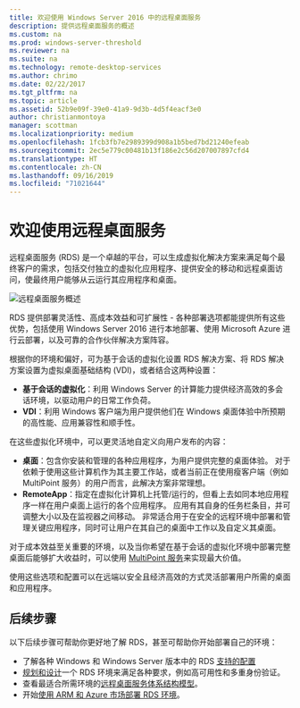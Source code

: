 ```yaml
---
title: 欢迎使用 Windows Server 2016 中的远程桌面服务
description: 提供远程桌面服务的概述
ms.custom: na
ms.prod: windows-server-threshold
ms.reviewer: na
ms.suite: na
ms.technology: remote-desktop-services
ms.author: chrimo
ms.date: 02/22/2017
ms.tgt_pltfrm: na
ms.topic: article
ms.assetid: 52b9e09f-39e0-41a9-9d3b-4d5f4eacf3e0
author: christianmontoya
manager: scottman
ms.localizationpriority: medium
ms.openlocfilehash: 1fcb3fb7e2989399d908a1b5bed7bd21240efeab
ms.sourcegitcommit: 2ec5e779c00481b13f186e2c56d207007897cfd4
ms.translationtype: HT
ms.contentlocale: zh-CN
ms.lasthandoff: 09/16/2019
ms.locfileid: "71021644"
---
```

# <a name="welcome-to-remote-desktop-services"></a>欢迎使用远程桌面服务 

远程桌面服务 (RDS) 是一个卓越的平台，可以生成虚拟化解决方案来满足每个最终客户的需求，包括交付独立的虚拟化应用程序、提供安全的移动和远程桌面访问，使最终用户能够从云运行其应用程序和桌面。

![远程桌面服务概述](./media/rds-overview.png)

RDS 提供部署灵活性、高成本效益和可扩展性 - 各种部署选项都能提供所有这些优势，包括使用 Windows Server 2016 进行本地部署、使用 Microsoft Azure 进行云部署，以及可靠的合作伙伴解决方案阵容。

根据你的环境和偏好，可为基于会话的虚拟化设置 RDS 解决方案、将 RDS 解决方案设置为虚拟桌面基础结构 (VDI)，或者结合这两种设置：

- **基于会话的虚拟化**：利用 Windows Server 的计算能力提供经济高效的多会话环境，以驱动用户的日常工作负荷。
- **VDI**：利用 Windows 客户端为用户提供他们在 Windows 桌面体验中所预期的高性能、应用兼容性和顺手性。

在这些虚拟化环境中，可以更灵活地自定义向用户发布的内容：

- **桌面**：包含你安装和管理的各种应用程序，为用户提供完整的桌面体验。 对于依赖于使用这些计算机作为其主要工作站，或者当前正在使用瘦客户端（例如 MultiPoint 服务）的用户而言，此解决方案非常理想。
- **RemoteApp**：指定在虚拟化计算机上托管/运行的，但看上去如同本地应用程序一样在用户桌面上运行的各个应用程序。 应用有其自身的任务栏条目，并可调整大小以及在监视器之间移动。 非常适合用于在安全的远程环境中部署和管理关键应用程序，同时可让用户在其自己的桌面中工作以及自定义其桌面。

对于成本效益至关重要的环境，以及当你希望在基于会话的虚拟化环境中部署完整桌面后能够扩大收益时，可以使用 [MultiPoint 服务](../multipoint-services/multipoint-services.md)来实现最大价值。 

使用这些选项和配置可以在远端以安全且经济高效的方式灵活部署用户所需的桌面和应用程序。

## <a name="next-steps"></a>后续步骤

以下后续步骤可帮助你更好地了解 RDS，甚至可帮助你开始部署自己的环境：
-   了解各种 Windows 和 Windows Server 版本中的 RDS [支持的配置](rds-supported-config.md)
-   [规划和设计](rds-plan-and-design.md)一个 RDS 环境来满足各种要求，例如高可用性和多重身份验证。
-   查看最适合所需环境的[远程桌面服务体系结构模型](desktop-hosting-logical-architecture.md)。
-   开始[使用 ARM 和 Azure 市场部署 RDS 环境](rds-in-azure.md)。
